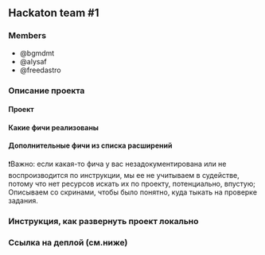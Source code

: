## Hackaton team #1

### Members
  - @bgmdmt
  - @alysaf
  - @freedastro

### Описание проекта
#### Проект 
#### Какие фичи реализованы
#### Дополнительные фичи из списка расширений

❗️Важно: если какая-то фича у вас незадокументирована или не воспроизводится по инструкции, мы ее не учитываем в судействе, потому что нет ресурсов искать их по проекту, потенциально, впустую; 
Описываем со скринами, чтобы было понятно, куда тыкать на проверке задания.

### Инструкция, как развернуть проект локально

### Ссылка на деплой (см.ниже)
